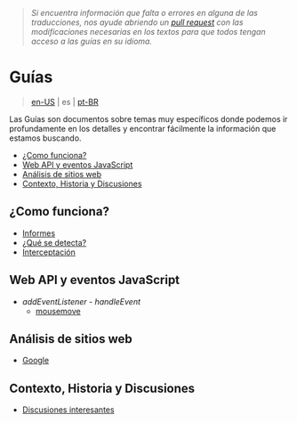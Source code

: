 > *Si encuentra información que falta o errores en alguna de las traducciones, nos ayude abriendo un [pull request](https://github.com/gbaptista/luminous/pulls) con las modificaciones necesarias en los textos para que todos tengan acceso a las guías en su idioma.*

# Guías
> [en-US](../../en-US/guides) | es | [pt-BR](../../pt-BR/guides)

Las Guías son documentos sobre temas muy específicos donde podemos ir profundamente en los detalles y encontrar fácilmente la información que estamos buscando.

- [¿Como funciona?](#como-funciona)
- [Web API y eventos JavaScript](#web-api-y-eventos-javascript)
- [Análisis de sitios web](#análisis-de-sitios-web)
- [Contexto, Historia y Discusiones](#contexto-historia-y-discusiones)

## ¿Como funciona?

- [Informes](./how-it-works/reports.md)
- [¿Qué se detecta?](./how-it-works/what-is-detected.md)
- [Interceptación](./how-it-works/interception.md)

## Web API y eventos JavaScript

- *addEventListener* - *handleEvent*
  - [mousemove](./javascript/mousemove.md)

## Análisis de sitios web

- [Google](./sites/google.md)

## Contexto, Historia y Discusiones

- [Discusiones interesantes](./context/interesting-discussions.md)
